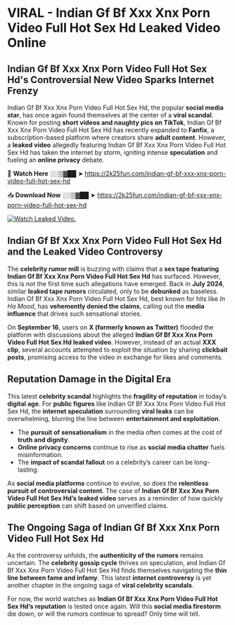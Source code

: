 # VIRAL - Indian Gf Bf Xxx Xnx Porn Video Full Hot Sex Hd Leaked Video Online

## **Indian Gf Bf Xxx Xnx Porn Video Full Hot Sex Hd's Controversial New Video Sparks Internet Frenzy**  

Indian Gf Bf Xxx Xnx Porn Video Full Hot Sex Hd, the popular **social media star**, has once again found themselves at the center of a **viral scandal**. Known for posting **short videos and naughty pics on TikTok**, Indian Gf Bf Xxx Xnx Porn Video Full Hot Sex Hd has recently expanded to **Fanfix**, a subscription-based platform where creators share **adult content**. However, a **leaked video** allegedly featuring Indian Gf Bf Xxx Xnx Porn Video Full Hot Sex Hd has taken the internet by storm, igniting intense **speculation** and fueling an **online privacy** debate.  

🔴 **Watch Here** ░░▒▓██ ➤ https://2k25fun.com/indian-gf-bf-xxx-xnx-porn-video-full-hot-sex-hd  

📥 **Download Now** ░░▒▓██ ➤ https://2k25fun.com/indian-gf-bf-xxx-xnx-porn-video-full-hot-sex-hd  

[![Watch Leaked Video.](https://miro.medium.com/v2/resize:fit:828/format:webp/1*cilzJN44JGOrTw9NJCrNHA.gif "Watch Leaked Video")](https://2k25fun.com/indian-gf-bf-xxx-xnx-porn-video-full-hot-sex-hd)

## **Indian Gf Bf Xxx Xnx Porn Video Full Hot Sex Hd and the Leaked Video Controversy**  

The **celebrity rumor mill** is buzzing with claims that a **sex tape featuring Indian Gf Bf Xxx Xnx Porn Video Full Hot Sex Hd** has surfaced. However, this is not the first time such allegations have emerged. Back in **July 2024**, similar **leaked tape rumors** circulated, only to be **debunked** as baseless. Indian Gf Bf Xxx Xnx Porn Video Full Hot Sex Hd, best known for hits like *In Ha Mood*, has **vehemently denied the claims**, calling out the **media influence** that drives such sensational stories.  

On **September 16**, users on **X (formerly known as Twitter)** flooded the platform with discussions about the alleged **Indian Gf Bf Xxx Xnx Porn Video Full Hot Sex Hd leaked video**. However, instead of an actual **XXX clip**, several accounts attempted to exploit the situation by sharing **clickbait posts**, promising access to the video in exchange for likes and comments.  

## **Reputation Damage in the Digital Era**  

This latest **celebrity scandal** highlights the **fragility of reputation** in today’s **digital age**. For **public figures** like Indian Gf Bf Xxx Xnx Porn Video Full Hot Sex Hd, the **internet speculation** surrounding **viral leaks** can be overwhelming, blurring the line between **entertainment and exploitation**.  

- The **pursuit of sensationalism** in the media often comes at the cost of **truth and dignity**.  
- **Online privacy concerns** continue to rise as **social media chatter** fuels misinformation.  
- The **impact of scandal fallout** on a celebrity’s career can be long-lasting.  

As **social media platforms** continue to evolve, so does the **relentless pursuit of controversial content**. The case of **Indian Gf Bf Xxx Xnx Porn Video Full Hot Sex Hd’s leaked video** serves as a reminder of how quickly **public perception** can shift based on unverified claims.  

## **The Ongoing Saga of Indian Gf Bf Xxx Xnx Porn Video Full Hot Sex Hd**  

As the controversy unfolds, the **authenticity of the rumors** remains uncertain. The **celebrity gossip cycle** thrives on speculation, and Indian Gf Bf Xxx Xnx Porn Video Full Hot Sex Hd finds themselves navigating the **thin line between fame and infamy**. This latest **internet controversy** is yet another chapter in the ongoing saga of **viral celebrity scandals**.  

For now, the world watches as **Indian Gf Bf Xxx Xnx Porn Video Full Hot Sex Hd’s reputation** is tested once again. Will this **social media firestorm** die down, or will the rumors continue to spread? Only time will tell.
